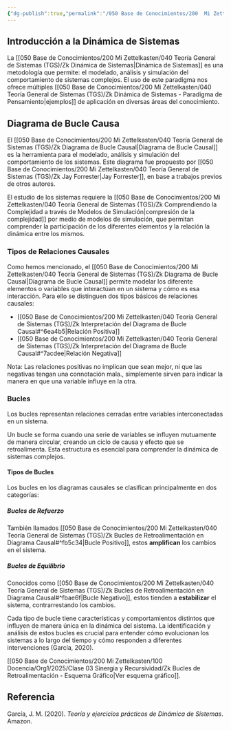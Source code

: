 ```yaml
---
{"dg-publish":true,"permalink":"/050 Base de Conocimientos/200  Mi Zettelkasten/100 Docencia/Org1/2025/Clase 03 Sinergia y Recursividad/Zk Introducción a la Dinámica de Sistemas/","tags":["digitalGarden","dinámicaDeSistemas"]}
---
```


## Introducción a la Dinámica de Sistemas
La [[050 Base de Conocimientos/200  Mi Zettelkasten/040 Teoría General de Sistemas (TGS)/Zk Dinámica de Sistemas\|Dinámica de Sistemas]] es una metodología que permite: el modelado, análisis y simulación del comportamiento de sistemas complejos. El uso de este paradigma nos ofrece múltiples [[050 Base de Conocimientos/200  Mi Zettelkasten/040 Teoría General de Sistemas (TGS)/Zk Dinámica de Sistemas - Paradigma de Pensamiento\|ejemplos]] de aplicación en diversas áreas del conocimiento.

## Diagrama de Bucle Causa
El [[050 Base de Conocimientos/200  Mi Zettelkasten/040 Teoría General de Sistemas (TGS)/Zk Diagrama de Bucle Causal\|Diagrama de Bucle Causal]] es la herramienta para el modelado, análisis y simulación del comportamiento de los sistemas. Este diagrama fue propuesto por [[050 Base de Conocimientos/200  Mi Zettelkasten/040 Teoría General de Sistemas (TGS)/Zk Jay Forrester\|Jay Forrester]], en base a trabajos previos de otros autores.

El estudio de los sistemas requiere la [[050 Base de Conocimientos/200  Mi Zettelkasten/040 Teoría General de Sistemas (TGS)/Zk Comprendiendo la Complejidad a través de Modelos de Simulación\|compresión de la complejidad]] por medio de modelos de simulación, que permitan comprender la participación de los diferentes elementos y la relación la dinámica entre los mismos.

### Tipos de Relaciones Causales
Como hemos mencionado, el [[050 Base de Conocimientos/200  Mi Zettelkasten/040 Teoría General de Sistemas (TGS)/Zk Diagrama de Bucle Causal\|Diagrama de Bucle Causal]] permite modelar los diferente elementos o variables que interactúan en un sistema y cómo es esa interacción. Para ello se distinguen dos tipos básicos de relaciones causales:

- [[050 Base de Conocimientos/200  Mi Zettelkasten/040 Teoría General de Sistemas (TGS)/Zk Interpretación del Diagrama de Bucle Causal#^6ea4b5\|Relación Positiva]]
- [[050 Base de Conocimientos/200  Mi Zettelkasten/040 Teoría General de Sistemas (TGS)/Zk Interpretación del Diagrama de Bucle Causal#^7acdee\|Relación Negativa]]

Nota: 
Las relaciones positivas no implican que sean mejor, ni que las negativas tengan una connotación mala., simplemente sirven para indicar la manera en que una variable influye en la otra.

### Bucles
Los bucles representan relaciones cerradas entre variables interconectadas en un sistema.

Un bucle se forma cuando una serie de variables se influyen mutuamente de manera circular, creando un ciclo de causa y efecto que se retroalimenta. Esta estructura es esencial para comprender la dinámica de sistemas complejos.

#### Tipos de Bucles

Los bucles en los diagramas causales se clasifican principalmente en dos categorías:

##### Bucles de Refuerzo
También llamados [[050 Base de Conocimientos/200  Mi Zettelkasten/040 Teoría General de Sistemas (TGS)/Zk Bucles de Retroalimentación en Diagrama Causal#^fb5c34\|Bucle Positivo]], estos **amplifican** los cambios en el sistema.

#####  Bucles de Equilibrio
Conocidos como [[050 Base de Conocimientos/200  Mi Zettelkasten/040 Teoría General de Sistemas (TGS)/Zk Bucles de Retroalimentación en Diagrama Causal#^fbae6f\|Bucle Negativo]], estos tienden a **estabilizar** el sistema, contrarrestando los cambios.

Cada tipo de bucle tiene características y comportamientos distintos que influyen de manera única en la dinámica del sistema. La identificación y análisis de estos bucles es crucial para entender cómo evolucionan los sistemas a lo largo del tiempo y cómo responden a diferentes intervenciones (García, 2020). 

[[050 Base de Conocimientos/200  Mi Zettelkasten/100 Docencia/Org1/2025/Clase 03 Sinergia y Recursividad/Zk Bucles de Retroalimentación - Esquema Gráfico\|Ver esquema gráfico]].

## Referencia
García, J. M. (2020). _Teoría y ejercicios prácticos de Dinámica de Sistemas_. Amazon.


